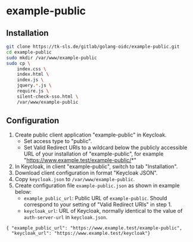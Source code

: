 # example-public

## Installation

```bash
git clone https://tk-sls.de/gitlab/golang-oidc/example-public.git
cd example-public
sudo mkdir /var/www/example-public
sudo cp \
    index.css \
    index.html \
    index.js \
    jquery.*.js \
    require.js \
    silent-check-sso.html \
    /var/www/example-public
```

## Configuration

1. Create public client application "example-public" in Keycloak.
   * Set access type to "public".
   * Set Valid Redirect URIs to a wildcard below the publicly accessible URL of your installation of "example-public", for example "https://www.example.test/example-public/*"
2. In Keycloak, in client "example-public", switch to tab "Installation".
3. Download client configuration in format "Keycloak JSON".
4. Copy `keycloak.json` to `/var/www/example-public`.
5. Create configuration file `example-public.json` as shown in example below:
   * `example_public_url`: Public URL of `example-public`. Should correspond to your setting of "Valid Redirect URIs" in step 1.
   * `keycloak_url`: URL of Keycloak, normally identical to the value of `auth-server-url` in `keycloak.json`.

```
{ "example_public_url": "https://www.example.test/example-public",
  "keycloak_url": "https://www.example.test/keycloak"}
```

